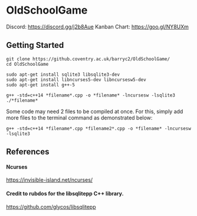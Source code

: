 # OldSchoolGame

Discord: https://discord.gg/j2b8Aue
Kanban Chart: https://goo.gl/NY8UXm

## Getting Started

```
git clone https://github.coventry.ac.uk/barryc2/OldSchoolGame/
cd OldSchoolGame

sudo apt-get install sqlite3 libsqlite3-dev
sudo apt-get install libncurses5-dev libncursesw5-dev
sudo apt-get install g++-5

g++ -std=c++14 *filename*.cpp -o *filename* -lncursesw -lsqlite3
./*filename*
```
Some code may need 2 files to be compiled at once.
For this, simply add more files to the terminal command as demonstrated below:
```
g++ -std=c++14 *filename*.cpp *filename2*.cpp -o *filename* -lncursesw -lsqlite3
```
## References

#### Ncurses
https://invisible-island.net/ncurses/
#### Credit to rubdos for the libsqlitepp C++ library.
https://github.com/glycos/libsqlitepp
